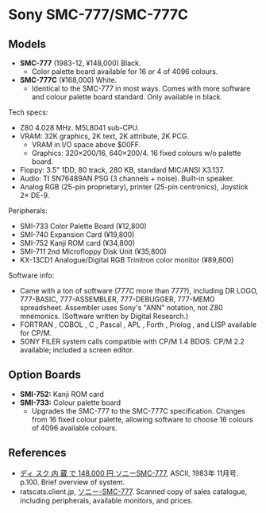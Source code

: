 Sony SMC-777/SMC-777C
=====================

Models
------

- __SMC-777__ (1983-12, ¥148,000) Black.
  - Color palette board available for 16 or 4 of 4096 colours.
- __SMC-777C__ (¥168,000) White.
  - Identical to the SMC-777 in most ways. Comes with more software and
    colour palette board standard. Only available in black.

Tech specs:
- Z80 4.028 MHz. M5L8041 sub-CPU.
- VRAM: 32K graphics, 2K text, 2K attribute, 2K PCG.
  - VRAM in I/O space above $00FF.
  - Graphics: 320×200/16, 640×200/4. 16 fixed colours w/o palette board.
- Floppy: 3.5" 1DD, 80 track, 280 KB, standard MIC/ANSI X3.137.
- Audio: TI SN76489AN PSG (3 channels + noise). Built-in speaker.
- Analog RGB (25-pin proprietary), printer (25-pin centronics), Joystick 2×
  DE-9.

Peripherals:
- SMI-733 Color Palette Board (¥12,800)
- SMI-740 Expansion Card (¥19,800)
- SMI-752 Kanji ROM card (¥34,800)
- SMI-711 2nd Microfloppy Disk Unit (¥35,800)
- KX-13CD1 Analogue/Digital RGB Trinitron color monitor (¥89,800)

Software info:
- Came with a ton of software (777C more than 777?), including DR LOGO,
  777-BASIC, 777-ASSEMBLER, 777-DEBUGGER, 777-MEMO spreadsheet. Assembler
  uses Sony's "ANN" notation, not Z80 mnemonics. (Software written by
  Digital Research.)
- FORTRAN , COBOL , C , Pascal , APL , Forth , Prolog , and LISP available
  for CP/M.
- SONY FILER system calls compatible with CP/M 1.4 BDOS. CP/M 2.2
  available; included a screen editor.

Option Boards
-------------

- __SMI-752:__ Kanji ROM card
- __SMI-733:__ Colour palette board
  - Upgrades the SMC-777 to the SMC-777C specification. Changes from 16
    fixed colour palette, allowing software to choose 16 colours of 4096
    available colours.


References
----------

- [ディ スク 内 蔵 で 148.000 円 ソニーSMC-777][ASCII-8311], ASCII, 1983年
  11月号. p.100. Brief overview of system.
- ratscats.client.jp, [ソニー-SMC-777][ratscats]. Scanned copy of sales
  catalogue, including peripherals, available monitors, and prices.



<!-------------------------------------------------------------------->
[ratscats]: https://ratscats.client.jp/so-smc777.html
[ASCII-8311]: https://archive.org/details/ascii-1983-11/page/101/mode/1up
